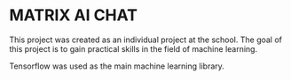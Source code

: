 # MATRIX AI CHAT #
This project was created as an individual project at the school.
The goal of this project is to gain practical skills in the field of machine learning.

Tensorflow was used as the main machine learning library.
